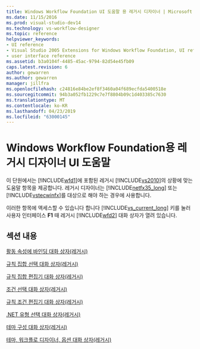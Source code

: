 ```yaml
---
title: Windows Workflow Foundation UI 도움말 용 레거시 디자이너 | Microsoft Docs
ms.date: 11/15/2016
ms.prod: visual-studio-dev14
ms.technology: vs-workflow-designer
ms.topic: reference
helpviewer_keywords:
- UI reference
- Visual Studio 2005 Extensions for Windows Workflow Foundation, UI reference
- user interface reference
ms.assetid: b3a0104f-4485-45ac-9794-82d54e45fb09
caps.latest.revision: 6
author: gewarren
ms.author: gewarren
manager: jillfra
ms.openlocfilehash: c24816e84be2ef8f3460a04f689ecfda5400518e
ms.sourcegitcommit: 94b3a052fb1229c7e7f8804b09c1d403385c7630
ms.translationtype: MT
ms.contentlocale: ko-KR
ms.lasthandoff: 04/23/2019
ms.locfileid: "63000145"
---
```

# <a name="legacy-designer-for-windows-workflow-foundation-ui-help"></a>Windows Workflow Foundation용 레거시 디자이너 UI 도움말
이 단원에서는 [!INCLUDE[wfd1](../includes/wfd1-md.md)]에 포함된 레거시 [!INCLUDE[vs2010](../includes/vs2010-md.md)]의 상황에 맞는 도움말 항목을 제공합니다. 레거시 디자이너는 [!INCLUDE[netfx35_long](../includes/netfx35-long-md.md)] 또는 [!INCLUDE[vstecwinfx](../includes/vstecwinfx-md.md)]를 대상으로 해야 하는 경우에 사용합니다.  
  
 이러한 항목에 액세스할 수 있습니다 합니다 [!INCLUDE[vs_current_long](../includes/vs-current-long-md.md)] 키를 눌러 사용자 인터페이스 **F1** 때 레거시 [!INCLUDE[wfd2](../includes/wfd2-md.md)] 대화 상자가 열려 있습니다.  
  
## <a name="in-this-section"></a>섹션 내용  
 [활동 속성에 바인딩 대화 상자(레거시)](../workflow-designer/bind-to-an-activity-s-property-dialog-box-legacy.md)  
  
 [규칙 집합 선택 대화 상자(레거시)](../workflow-designer/select-rule-set-dialog-box-legacy.md)  
  
 [규칙 집합 편집기 대화 상자(레거시)](../workflow-designer/rule-set-editor-dialog-box-legacy.md)  
  
 [조건 선택 대화 상자(레거시)](../workflow-designer/select-condition-dialog-box-legacy.md)  
  
 [규칙 조건 편집기 대화 상자(레거시)](../workflow-designer/rule-condition-editor-dialog-box-legacy.md)  
  
 [.NET 유형 선택 대화 상자(레거시)](../workflow-designer/browse-and-select-a-dotnet-type-dialog-box-legacy.md)  
  
 [테마 구성 대화 상자(레거시)](../workflow-designer/theme-configuration-dialog-box-legacy.md)  
  
 [테마, 워크플로 디자이너, 옵션 대화 상자(레거시)](../workflow-designer/themes-workflow-designer-options-dialog-box-legacy.md)